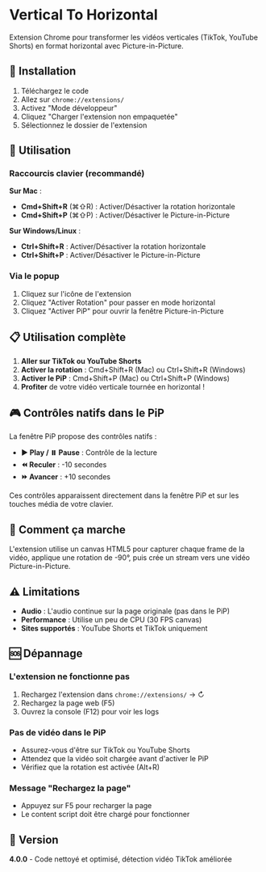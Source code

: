 # Vertical To Horizontal

Extension Chrome pour transformer les vidéos verticales (TikTok, YouTube Shorts) en format horizontal avec Picture-in-Picture.

## 🚀 Installation

1. Téléchargez le code
2. Allez sur `chrome://extensions/`
3. Activez "Mode développeur"
4. Cliquez "Charger l'extension non empaquetée"
5. Sélectionnez le dossier de l'extension

## 🎯 Utilisation

### Raccourcis clavier (recommandé)

**Sur Mac** :
- **Cmd+Shift+R** (⌘⇧R) : Activer/Désactiver la rotation horizontale
- **Cmd+Shift+P** (⌘⇧P) : Activer/Désactiver le Picture-in-Picture

**Sur Windows/Linux** :
- **Ctrl+Shift+R** : Activer/Désactiver la rotation horizontale
- **Ctrl+Shift+P** : Activer/Désactiver le Picture-in-Picture

### Via le popup

1. Cliquez sur l'icône de l'extension
2. Cliquez "Activer Rotation" pour passer en mode horizontal
3. Cliquez "Activer PiP" pour ouvrir la fenêtre Picture-in-Picture

## 📋 Utilisation complète

1. **Aller sur TikTok ou YouTube Shorts**
2. **Activer la rotation** : Cmd+Shift+R (Mac) ou Ctrl+Shift+R (Windows)
3. **Activer le PiP** : Cmd+Shift+P (Mac) ou Ctrl+Shift+P (Windows)
4. **Profiter** de votre vidéo verticale tournée en horizontal !

## 🎮 Contrôles natifs dans le PiP

La fenêtre PiP propose des contrôles natifs :

- **▶️ Play / ⏸️ Pause** : Contrôle de la lecture
- **⏪ Reculer** : -10 secondes
- **⏩ Avancer** : +10 secondes

Ces contrôles apparaissent directement dans la fenêtre PiP et sur les touches média de votre clavier.

## 🔧 Comment ça marche

L'extension utilise un canvas HTML5 pour capturer chaque frame de la vidéo, applique une rotation de -90°, puis crée un stream vers une vidéo Picture-in-Picture.

## ⚠️ Limitations

- **Audio** : L'audio continue sur la page originale (pas dans le PiP)
- **Performance** : Utilise un peu de CPU (30 FPS canvas)
- **Sites supportés** : YouTube Shorts et TikTok uniquement

## 🆘 Dépannage

### L'extension ne fonctionne pas

1. Rechargez l'extension dans `chrome://extensions/` → ↻
2. Rechargez la page web (F5)
3. Ouvrez la console (F12) pour voir les logs

### Pas de vidéo dans le PiP

- Assurez-vous d'être sur TikTok ou YouTube Shorts
- Attendez que la vidéo soit chargée avant d'activer le PiP
- Vérifiez que la rotation est activée (Alt+R)

### Message "Rechargez la page"

- Appuyez sur F5 pour recharger la page
- Le content script doit être chargé pour fonctionner

## 📝 Version

**4.0.0** - Code nettoyé et optimisé, détection vidéo TikTok améliorée
